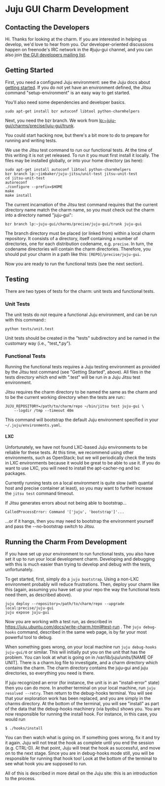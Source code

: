 # Juju GUI Charm Development #

## Contacting the Developers ##

Hi.  Thanks for looking at the charm.  If you are interested in helping us
develop, we'd love to hear from you.  Our developer-oriented discussions
happen on freenode's IRC network in the #juju-gui channel, and you can also
join [the GUI developers mailing list](https://lists.ubuntu.com/mailman/listinfo/juju-gui).


## Getting Started ##

First, you need a configured Juju environment: see the Juju docs about
[getting started](https://juju.ubuntu.com/docs/getting-started.html). If you
do not yet have an environment defined, the Jitsu command "setup-environment"
is an easy way to get started.

You'll also need some dependencies and developer basics.

    sudo apt-get install bzr autoconf libtool python-charmhelpers

Next, you need the bzr branch.  We work from
[lp:~juju-gui/charms/precise/juju-gui/trunk](https://code.launchpad.net/~juju-gui/charms/precise/juju-gui/trunk).

You could start hacking now, but there's a bit more to do to prepare for
running and writing tests.

We use the Jitsu test command to run our functional tests.  At the time of
this writing it is not yet released.  To run it you must first install it
locally.  The files may be installed globally, or into your home directory (as
here):

    sudo apt-get install autoconf libtool python-charmhelpers
    bzr branch lp:~jimbaker/juju-jitsu/unit-test jitsu-unit-test
    cd jitsu-unit-test
    autoreconf
    ./configure --prefix=$HOME
    make
    make install

The current incarnation of the Jitsu test command requires that the current
directory name match the charm name, so you must check out the charm into a
directory named "juju-gui":

    bzr branch lp:~juju-gui/charms/precise/juju-gui/trunk juju-gui

The branch directory must be placed (or linked from) within a local charm
repository. It consists of a directory, itself containing a number of
directories, one for each distribution codename, e.g. `precise`. In turn, the
codename directories will contain the charm directories. Therefore, you
should put your charm in a path like this: `[REPO]/precise/juju-gui`.

Now you are ready to run the functional tests (see the next section).

## Testing ##

There are two types of tests for the charm: unit tests and functional tests.


### Unit Tests ###

The unit tests do not require a functional Juju environment, and can be run
with this command::

    python tests/unit.test

Unit tests should be created in the "tests" subdirectory and be named in the
customary way (i.e., "test_*.py").


### Functional Tests ###

Running the functional tests requires a Juju testing environment as provided
by the Jitsu test command (see "Getting Started", above).  All files in the
tests directory which end with ".test" will be run in a Juju Jitsu test
environment.

Jitsu requires the charm directory to be named the same as the charm and to be
the current working directory when the tests are run::

    JUJU_REPOSITORY=/path/to/charm/repo ~/bin/jitsu test juju-gui \
        --logdir /tmp --timeout 40m

This command will bootstrap the default Juju environment specified in your
`~/.juju/environments.yaml`.

#### LXC ####

Unfortunately, we have not found LXC-based Juju environments to be reliable
for these tests.  At this time, we recommend using other environments, such as
OpenStack; but we will periodically check the tests in LXC environments
because it would be great to be able to use it.  If you do want to use LXC,
you will need to install the apt-cacher-ng and lxc packages.

Currently running tests on a local environment is quite slow (with quantal
host and precise container at least), so you may want to further increase the
`jitsu test` command timeout.

If Jitsu generates errors about not being able to bootstrap...

    CalledProcessError: Command '['juju', 'bootstrap']'...

...or if it hangs, then you may need to bootstrap the environment yourself and
pass the --no-bootstrap switch to Jitsu.

## Running the Charm From Development ##

If you have set up your environment to run functional tests, you also have set
it up to run your local development charm.  Developing and debugging with this
is much easier than trying to develop and debug with the tests, unfortunately.

To get started, first, simply do a `juju bootstrap`.  Using a non-LXC
environment probably will reduce frustrations.  Then, deploy your charm like
this (again, assuming you have set up your repo the way the functional tests
need them, as described above).

    juju deploy --repository=/path/to/charm/repo --upgrade local:precise/juju-gui
    juju expose juju-gui

Now you are working with a test run, as described in
https://juju.ubuntu.com/docs/write-charm.html#test-run .  The
`juju debug-hooks` command, described in the same web page, is by far your
most powerful tool to debug.

When something goes wrong, on your local machine run
`juju debug-hooks juju-gui/0` or similar.  This will initially put you on the
unit that has the problem.  You can look at what is going on in
/var/lib/juju/units/[NAME OF UNIT].  There is a charm.log file to investigate,
and a charm directory which contains the charm.  The charm directory contains
the juju-gui and juju directories, so everything you need is there.

If juju recognized an error (for instance, the unit is in an "install-error"
state) then you can do more.  In another terminal on your local machine, run
`juju resolved --retry`.  Then return to the debug-hooks terminal.  You will
see that your exploration work has been replaced, and you are simply in the
charms directory.  At the bottom of the terminal, you will see "install" as
part of the data that the debug-hooks machinery (via byobu) shows you.  You
are now responsible for running the install hook.  For instance, in this case,
you would run

    $ ./hooks/install

You can then watch what is going on.  If something goes wrong, fix it and try
it again.  Juju will not treat the hook as complete until you end the session
(e.g. CTRL-D).  At that point, Juju will treat the hook as successful, and
move on to the next stage.  Since you are in debug-hooks mode still, you will
be responsible for running that hook too!  Look at the bottom of the terminal
to see what hook you are supposed to run.

All of this is described in more detail on the Juju site: this is an
introduction to the process.
